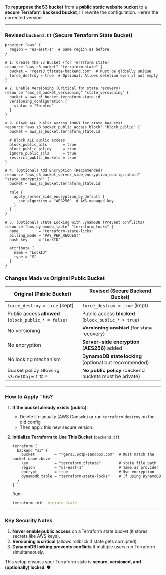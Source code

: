 To **repurpose the S3 bucket** from a **public static website bucket** to a **secure Terraform backend bucket**, I'll rewrite the configuration. Here’s the corrected version:

---

### **Revised `backend.tf` (Secure Terraform State Bucket)**
```hcl
provider "aws" {
  region = "us-east-1"  # Same region as before
}

# 1. Create the S3 Bucket (for Terraform state)
resource "aws_s3_bucket" "terraform_state" {
  bucket = "rgers3.tfstate-backend.com"  # Must be globally unique
  force_destroy = true  # Optional: Allows deletion even if not empty
}

# 2. Enable Versioning (Critical for state recovery)
resource "aws_s3_bucket_versioning" "state_versioning" {
  bucket = aws_s3_bucket.terraform_state.id
  versioning_configuration {
    status = "Enabled"
  }
}

# 3. Block ALL Public Access (MUST for state buckets)
resource "aws_s3_bucket_public_access_block" "block_public" {
  bucket = aws_s3_bucket.terraform_state.id

  # Block ALL public access
  block_public_acls       = true
  block_public_policy     = true
  ignore_public_acls      = true
  restrict_public_buckets = true
}

# 4. (Optional) Add Encryption (Recommended)
resource "aws_s3_bucket_server_side_encryption_configuration" "state_encryption" {
  bucket = aws_s3_bucket.terraform_state.id

  rule {
    apply_server_side_encryption_by_default {
      sse_algorithm = "AES256"  # AWS-managed key
    }
  }
}

# 5. (Optional) State Locking with DynamoDB (Prevent conflicts)
resource "aws_dynamodb_table" "terraform_locks" {
  name         = "terraform-state-locks"
  billing_mode = "PAY_PER_REQUEST"
  hash_key     = "LockID"

  attribute {
    name = "LockID"
    type = "S"
  }
}
```

### **Changes Made vs Original Public Bucket**
| Original (Public Bucket) | Revised (Secure Backend Bucket) |
|--------------------------|---------------------------------|
| `force_destroy = true` (kept) | `force_destroy = true` (kept) |
| Public access **allowed** (`block_public_* = false`) | Public access **blocked** (`block_public_* = true`) |
| No versioning | **Versioning enabled** (for state recovery) |
| No encryption | **Server-side encryption (AES256)** added |
| No locking mechanism | **DynamoDB state locking** (optional but recommended) |
| Bucket policy allowing `s3:GetObject` to `*` | **No public policy** (backend buckets must be private) |

---

### **How to Apply This?**
1. **If the bucket already exists (public)**:  
   - Delete it manually (AWS Console) or run `terraform destroy` on the old config.  
   - Then apply this new secure version.  

2. **Initialize Terraform to Use This Bucket** (`backend.tf`):  
   ```hcl
   terraform {
     backend "s3" {
       bucket         = "rgers3.sctp-sandbox.com"  # Must match the bucket name above
       key            = "terraform.tfstate"        # State file path
       region         = "us-east-1"                # Same as provider
       encrypt        = true                       # Use encryption
       dynamodb_table = "terraform-state-locks"    # If using DynamoDB
     }
   }
   ```
   Run:
   ```sh
   terraform init -migrate-state
   ```

---

### **Key Security Notes**
1. **Never enable public access** on a Terraform state bucket (it stores secrets like AWS keys).  
2. **Versioning is critical** (allows rollback if state gets corrupted).  
3. **DynamoDB locking prevents conflicts** if multiple users run Terraform simultaneously.  

This setup ensures your Terraform state is **secure, versioned, and (optionally) locked**. 🛡️